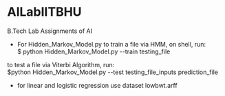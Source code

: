 # AILabIITBHU
B.Tech Lab Assignments of AI

* For Hidden_Markov_Model.py
to train a file via HMM, on shell, run:
<br>$ python Hidden_Markov_Model.py --train testing_file

to test a file via Viterbi Algorithm, run:
<br>$python Hidden_Markov_Model.py --test testing_file_inputs prediction_file


* for linear and logistic regression
use dataset lowbwt.arff
